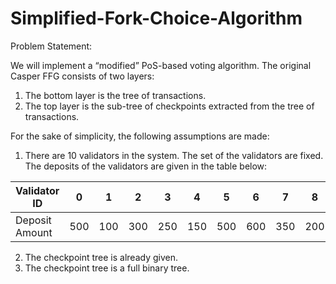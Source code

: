 # Simplified-Fork-Choice-Algorithm

Problem Statement:

We will implement a “modified” PoS-based voting algorithm. The original
Casper FFG consists of two layers:

1. The bottom layer is the tree of transactions.
2. The top layer is the sub-tree of checkpoints extracted from the tree of transactions.

For the sake of simplicity, the following assumptions are made:

1. There are 10 validators in the system. The set of the validators are fixed. The deposits of the validators are given in the table below:

| Validator ID   | 0   | 1   | 2   | 3   | 4   | 5   | 6   | 7   | 8   | 9   |
| -------------- | --- | --- | --- | --- | --- | --- | --- | --- | --- | --- |
| Deposit Amount | 500 | 100 | 300 | 250 | 150 | 500 | 600 | 350 | 200 | 150 |

2. The checkpoint tree is already given.
3. The checkpoint tree is a full binary tree.
